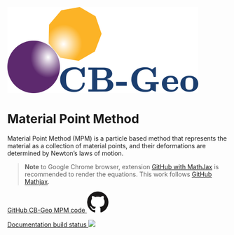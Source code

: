 [![CB-Geo MPM3D](images/cb-geo.png)](http://www.cb-geo.com/research/mpm/)

Material Point Method 
======================

Material Point Method (MPM) is a particle based method that represents the material as a collection of material points, and their deformations are determined by Newton’s laws of motion.

> **Note** to Google Chrome browser, extension [GitHub with MathJax](https://chrome.google.com/webstore/detail/github-with-mathjax/ioemnmodlmafdkllaclgeombjnmnbima?utm_source=chrome-app-launcher-info-dialog) is recommended to render the equations. This work follows [GitHub Mathjax](https://github.com/orsharir/github-mathjax).

[GitHub CB-Geo MPM code ![](images/github.png)](https://github.com/cb-geo/mpm3d)

[Documentation build status ![](https://api.travis-ci.org/cb-geo/mpm3d-doc.svg?branch=master)](https://travis-ci.org/cb-geo/mpm3d-doc)

